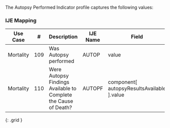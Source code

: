 The Autopsy Performed Indicator profile captures the following values:
### IJE Mapping

| **Use Case** |  **#**   |  **Description**  | **IJE Name**  |  **Field**  |  **Type**  | **Value Set**  |
| :---------: | --------------- | ------------ | ------------- | ---------- | ---------- | -------------- |
| Mortality | 109 | Was Autopsy performed | AUTOP | value |codeable |[YesNoUnknownVS] |
| Mortality | 110 | Were Autopsy Findings Available to Complete the Cause of Death? | AUTOPF | component[ autopsyResultsAvailable ].value |codeable |[YesNoUnknownNotApplicableVS] |
{: .grid }
